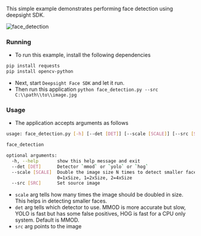 This simple example demonstrates performing face detection using deepsight SDK.

![face_detection](https://github.com/baseapp/DeepSight-Face-Recognition-SDK/blob/master/examples/face_detection/usage.gif)


### Running

* To run this example, install the following dependencies

```sh
pip install requests 
pip install opencv-python
```

* Next, start `Deepsight Face SDK` and let it run.
* Then run this application `python face_detection.py --src C:\\path\\to\\image.jpg`

### Usage

* The application accepts arguments as follows

```sh
usage: face_detection.py [-h] [--det [DET]] [--scale [SCALE]] [--src [SRC]]

face_detection

optional arguments:
  -h, --help       show this help message and exit
  --det [DET]      Detector `mmod` or `yolo` or `hog`
  --scale [SCALE]  Double the image size N times to detect smaller faces,
                   0=1xSize, 1=2xSize, 2=4xSize
  --src [SRC]      Set source image

```

* `scale` arg tells how many times the image should be doubled in size.  This helps in detecting smaller faces.
* `det` arg tells which detector to use.  MMOD is more accurate but slow, YOLO is fast but has some false positives, HOG is fast for a CPU only system.  Default is MMOD.
* `src` arg points to the image
